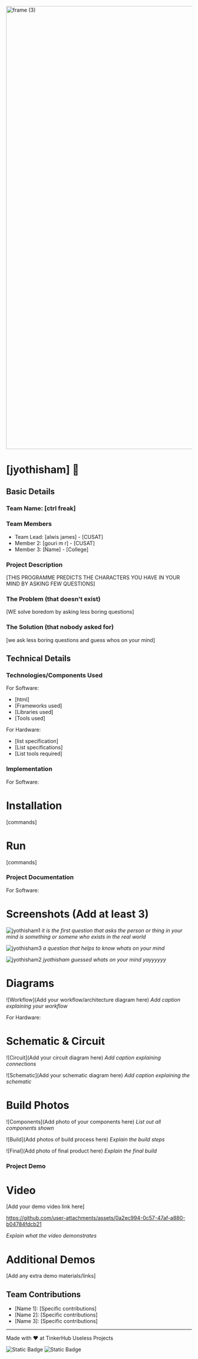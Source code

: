 <img width="3188" height="1202" alt="frame (3)" src="https://github.com/user-attachments/assets/517ad8e9-ad22-457d-9538-a9e62d137cd7" />


# [jyothisham] 🎯


## Basic Details
### Team Name: [ctrl freak]


### Team Members
- Team Lead: [alwis james] - [CUSAT]
- Member 2: [gouri m r] - [CUSAT]
- Member 3: [Name] - [College]

### Project Description
[THIS PROGRAMME PREDICTS THE CHARACTERS YOU HAVE IN YOUR MIND BY ASKING FEW QUESTIONS]

### The Problem (that doesn't exist)
[WE solve boredom by asking less boring questions]

### The Solution (that nobody asked for)
[we ask less boring questions and guess whos on your mind]

## Technical Details
### Technologies/Components Used
For Software:
- [html]
- [Frameworks used]
- [Libraries used]
- [Tools used]

For Hardware:
- [list specification]
- [List specifications]
- [List tools required]

### Implementation
For Software:
# Installation
[commands]

# Run
[commands]

### Project Documentation
For Software:

# Screenshots (Add at least 3)
![jyothisham1](ss/jyothisham1.png)
*it is the first question that asks the person or thing in your mind is something or somene who exists in the real world*

![jyothisham3](ss/jyothisham3.png)
*a question that helps to know whats on your mind*

![jyothisham2](ss/jyothisham2.png)
*jyothisham guessed whats on your mind yayyyyyy*

# Diagrams
![Workflow](Add your workflow/architecture diagram here)
*Add caption explaining your workflow*

For Hardware:

# Schematic & Circuit
![Circuit](Add your circuit diagram here)
*Add caption explaining connections*

![Schematic](Add your schematic diagram here)
*Add caption explaining the schematic*

# Build Photos
![Components](Add photo of your components here)
*List out all components shown*

![Build](Add photos of build process here)
*Explain the build steps*

![Final](Add photo of final product here)
*Explain the final build*

### Project Demo
# Video
[Add your demo video link here]

https://github.com/user-attachments/assets/0a2ec994-0c57-47af-a880-b04784fdcb21


*Explain what the video demonstrates*

# Additional Demos
[Add any extra demo materials/links]

## Team Contributions
- [Name 1]: [Specific contributions]
- [Name 2]: [Specific contributions]
- [Name 3]: [Specific contributions]

---
Made with ❤️ at TinkerHub Useless Projects 

![Static Badge](https://img.shields.io/badge/TinkerHub-24?color=%23000000&link=https%3A%2F%2Fwww.tinkerhub.org%2F)
![Static Badge](https://img.shields.io/badge/UselessProjects--25-25?link=https%3A%2F%2Fwww.tinkerhub.org%2Fevents%2FQ2Q1TQKX6Q%2FUseless%2520Projects)



